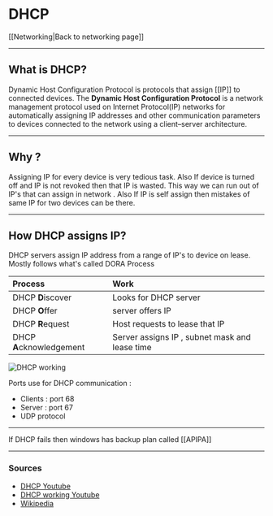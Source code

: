 # DHCP 
[[Networking|Back to networking page]]
- --
## What is DHCP?
Dynamic Host Configuration Protocol is protocols that assign [[IP]] to connected devices.
The **Dynamic Host Configuration Protocol** is a network management protocol used on Internet Protocol(IP) networks for automatically assigning IP addresses and other communication parameters to devices connected to the network using a client–server architecture.
- --
## Why ?
Assigning IP for every device is very tedious task. Also If device is turned off and IP is not revoked then that IP is wasted. This way we can run out of IP's that can assign in network . Also If IP is self assign then mistakes of same IP for two devices can be there.
- --
## How DHCP assigns IP?
DHCP servers assign IP address from a range of IP's to device on lease.
Mostly follows what's called DORA Process 

|Process|Work|
|:-|:-|
|DHCP **D**iscover | Looks for DHCP server|
|DHCP **O**ffer |server offers IP|
|DHCP **R**equest|Host requests to lease that IP|
|DHCP **A**cknowledgement |Server assigns IP , subnet mask and lease time|

![DHCP working](https://forum.huawei.com/enterprise/en/data/attachment/forum/202003/12/113904og7bm2c50i593yqy.png?26.png)

Ports use for DHCP communication :
- Clients : port 68
- Server : port 67
- UDP protocol
- --
If DHCP fails then windows has backup plan called [[APIPA]]
- --
### Sources
- [DHCP Youtube](https://youtu.be/e6-TaH5bkjo)
- [DHCP working Youtube](https://youtu.be/S43CFcpOZSI)
- [Wikipedia](https://en.wikipedia.org/wiki/Dynamic_Host_Configuration_Protocol)